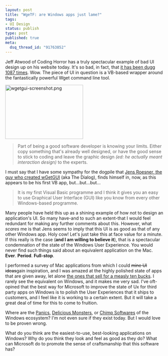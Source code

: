 ```yaml
--- 
layout: post
title: "WgeTF: are Windows apps just lame?"
tags: 
- UI Design
status: publish
type: post
published: true
meta: 
  dsq_thread_id: "91763852"
---
```

Jeff Atwood of Coding Horror has a truly spectacular example of bad UI design up on his website today. It's so bad, in fact, that <a href="http://www.digg.com/design/This_Is_What_Happens_When_You_Let_Developers_Create_UI">it has been dugg 1087 times</a>. Wow. The piece of UI in question is a VB-based wrapper around the fantastically powerful Wget command line tool.

  <a href="http://www.brethorsting.com/uidesign/2006/11/29/wgetgui-screenshot.png"><img alt="wgetgui-screenshot.png" src="http://www.brethorsting.com/uidesign/2006/11/29/wgetgui-screenshot-thumb.png" width="248" height="172" /></a>

  <blockquote>Part of being a good software developer is knowing your limits. Either copy something that's already well designed, or have the good sense to stick to coding and leave the graphic design <em>(ed: he actually meant interaction design)</em> to the experts.</blockquote>

  I must say that I have some sympathy for the dogpile that <a href="http://www.jensroesner.de/wgetgui/">Jens Roesner, the guy who created wGetGUI</a> (aka The Dialog), finds himself in, now, as this appears to be his first VB app, but...but...but...

  <blockquote>It is my first Visual Basic programme and I think it gives you an easy to use Graphical User Interface (GUI) like you know from every other Windows-based programme.</blockquote>

  Many people have held this up as a shining example of how not to design an application's UI. So many have-and to such an extent-that I would feel redundant for making any further comments about this. However, what <em>scares</em> me is that Jens seems to imply that this UI is as good as that of any other Windows app. Holy cow! Let's just take this at face value for a minute. If this really is the case (<strong>and I am willing to believe it</strong>), that is a spectacular condemnation of the state of the Windows User Experience. You would never find such things said about an equivalent application on the Mac. <strong>Ever</strong>. <strong>Period</strong>. <strong>Full-stop</strong>.

  I performed a survey of Mac applications from which I could <span style="text-decoration: line-through;">mine UI ideas</span>gain inspiration, and I was amazed at the highly polished state of apps that are given away, let alone <a href="http://chimpsoftware.com">the ones that sell for a measly ten bucks</a>. I rarely see the equivalent on Windows, and it makes me very sad. I've oft-opined that the best way for Microsoft to improve the state of Ux for third party apps on Windows is to polish the User Experiences that it ships to customers, and I feel like it is working to a certain extent. But it will take a great deal of time for this to come to fruition.

  Where are the <a href="http://www.panic.com/">Panics</a>, <a href="http://www.delicious-monster.com/">Delicious Monsters</a>, or <a href="http://chimpsoftware.com">Chimp Softwares</a> of the Windows ecosystem? I'm not even sure if they exist today. But I would love to be proven wrong.

  What do you think are the easiest-to-use, best-looking applications on Windows? Why do you think they look and feel as good as they do? What can Microsoft do to promote the sense of craftsmanship that this software has?
